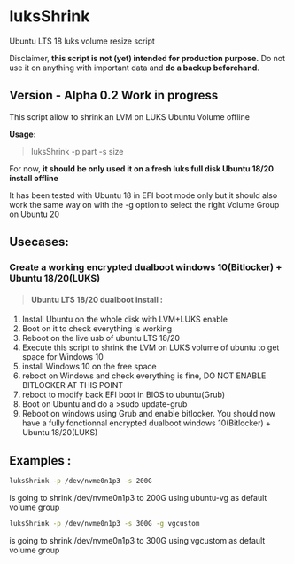 # luksShrink
Ubuntu LTS 18 luks volume resize script

<p>Disclaimer, <b>this script is not (yet) intended for production purpose.</b> Do not use it on anything with important data and <b>do a backup beforehand</b>.</p>

## Version - Alpha 0.2 Work in progress
This script allow to shrink an LVM on LUKS Ubuntu Volume offline

**Usage:**
>luksShrink -p part -s size

For now, **it should be only used it on a fresh luks full disk Ubuntu 18/20 install offline**

<p>It has been tested with Ubuntu 18 in EFI boot mode only but it should also work the same way on with the -g option to select the right Volume Group on Ubuntu 20</p>





## Usecases:

### Create a working encrypted dualboot windows 10(Bitlocker) + Ubuntu 18/20(LUKS)

>#### Ubuntu LTS 18/20 dualboot install :
1. Install Ubuntu on the whole disk with LVM+LUKS enable
2. Boot on it to check everything is working
3. Reboot on the live usb of ubuntu LTS 18/20
4. Execute this script to shrink the LVM on LUKS volume of ubuntu to get space for Windows 10
5. install Windows 10 on the free space
6. reboot on Windows and check everything is fine, DO NOT ENABLE BITLOCKER AT THIS POINT
7. reboot to modify back EFI boot in BIOS to ubuntu(Grub)
8. Boot on Ubuntu and do a >sudo update-grub
9. Reboot on windows using Grub and enable bitlocker.
You should now have a fully fonctionnal encrypted dualboot windows 10(Bitlocker) + Ubuntu 18/20(LUKS)

## Examples :

```bash
luksShrink -p /dev/nvme0n1p3 -s 200G
```
is going to shrink /dev/nvme0n1p3 to 200G using ubuntu-vg as default volume group

```bash
luksShrink -p /dev/nvme0n1p3 -s 300G -g vgcustom
```
is going to shrink /dev/nvme0n1p3 to 300G using vgcustom as default volume group
